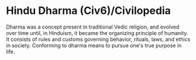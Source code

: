 # Hindu Dharma (Civ6)/Civilopedia

Dharma was a concept present in traditional Vedic religion, and evolved over time until, in Hinduism, it became the organizing principle of humanity. It consists of rules and customs governing behavior, rituals, laws, and ethics in society. Conforming to dharma means to pursue one's true purpose in life.